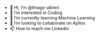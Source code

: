 - 👋 Hi, I’m @thiago-albieri
- 👀 I’m interested in Coding
- 🌱 I’m currently learning Machine Learning
- 💞️ I’m looking to collaborate on Apllos
- 📫 How to reach me Linkedin 

<!---
thiago-albieri/thiago-albieri is a ✨ special ✨ repository because its `README.md` (this file) appears on your GitHub profile.
You can click the Preview link to take a look at your changes.
--->

